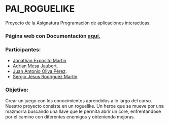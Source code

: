 # PAI_ROGUELIKE
Proyecto de la Asignatura Programación de aplicaciones interacticas.

### Página web con Documentación [aquí.](https://alu0100614220.github.io/PAI_ROGUELIKE)
### Participantes:
  - [Jonathan Expósito Martín](https://github.com/alu0100696455).
  - [Adrian Mesa Jaubert](https://github.com/alu0100614220). 
  - [Juan Antonio Oliva Pérez](https://github.com/alu0100502923).
  - [Sergio Jesus Rodriguez Martín](https://github.com/alu0100699968).



### Objetivo:
Crear un juego con los conocimientos aprendidos a lo largo del curso. Nuestro proyecto consiste en un roguelike. Un heroe que se mueve por una mazmorra buscando una llave que le permita abrir un core, enfrentandose por el camino con diferentes enemigos y obteniendo mejoras.
